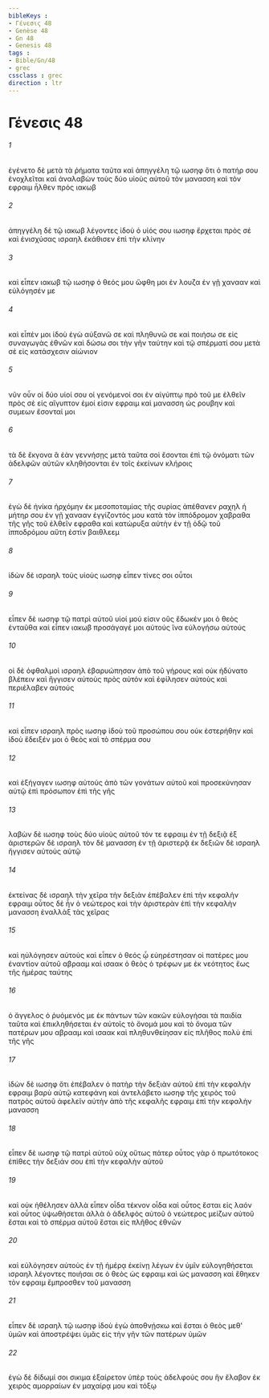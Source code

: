 ```yaml
---
bibleKeys : 
- Γένεσις 48
- Genèse 48
- Gn 48
- Genesis 48
tags : 
- Bible/Gn/48
- grec
cssclass : grec
direction : ltr
---
```


# Γένεσις 48

###### 1
ἐγένετο δὲ μετὰ τὰ ῥήματα ταῦτα καὶ ἀπηγγέλη τῷ ιωσηφ ὅτι ὁ πατήρ σου ἐνοχλεῖται καὶ ἀναλαβὼν τοὺς δύο υἱοὺς αὐτοῦ τὸν μανασση καὶ τὸν εφραιμ ἦλθεν πρὸς ιακωβ
###### 2
ἀπηγγέλη δὲ τῷ ιακωβ λέγοντες ἰδοὺ ὁ υἱός σου ιωσηφ ἔρχεται πρὸς σέ καὶ ἐνισχύσας ισραηλ ἐκάθισεν ἐπὶ τὴν κλίνην
###### 3
καὶ εἶπεν ιακωβ τῷ ιωσηφ ὁ θεός μου ὤφθη μοι ἐν λουζα ἐν γῇ χανααν καὶ εὐλόγησέν με
###### 4
καὶ εἶπέν μοι ἰδοὺ ἐγὼ αὐξανῶ σε καὶ πληθυνῶ σε καὶ ποιήσω σε εἰς συναγωγὰς ἐθνῶν καὶ δώσω σοι τὴν γῆν ταύτην καὶ τῷ σπέρματί σου μετὰ σὲ εἰς κατάσχεσιν αἰώνιον
###### 5
νῦν οὖν οἱ δύο υἱοί σου οἱ γενόμενοί σοι ἐν αἰγύπτῳ πρὸ τοῦ με ἐλθεῖν πρὸς σὲ εἰς αἴγυπτον ἐμοί εἰσιν εφραιμ καὶ μανασση ὡς ρουβην καὶ συμεων ἔσονταί μοι
###### 6
τὰ δὲ ἔκγονα ἃ ἐὰν γεννήσῃς μετὰ ταῦτα σοὶ ἔσονται ἐπὶ τῷ ὀνόματι τῶν ἀδελφῶν αὐτῶν κληθήσονται ἐν τοῖς ἐκείνων κλήροις
###### 7
ἐγὼ δὲ ἡνίκα ἠρχόμην ἐκ μεσοποταμίας τῆς συρίας ἀπέθανεν ραχηλ ἡ μήτηρ σου ἐν γῇ χανααν ἐγγίζοντός μου κατὰ τὸν ἱππόδρομον χαβραθα τῆς γῆς τοῦ ἐλθεῖν εφραθα καὶ κατώρυξα αὐτὴν ἐν τῇ ὁδῷ τοῦ ἱπποδρόμου αὕτη ἐστὶν βαιθλεεμ
###### 8
ἰδὼν δὲ ισραηλ τοὺς υἱοὺς ιωσηφ εἶπεν τίνες σοι οὗτοι
###### 9
εἶπεν δὲ ιωσηφ τῷ πατρὶ αὐτοῦ υἱοί μού εἰσιν οὓς ἔδωκέν μοι ὁ θεὸς ἐνταῦθα καὶ εἶπεν ιακωβ προσάγαγέ μοι αὐτούς ἵνα εὐλογήσω αὐτούς
###### 10
οἱ δὲ ὀφθαλμοὶ ισραηλ ἐβαρυώπησαν ἀπὸ τοῦ γήρους καὶ οὐκ ἠδύνατο βλέπειν καὶ ἤγγισεν αὐτοὺς πρὸς αὐτόν καὶ ἐφίλησεν αὐτοὺς καὶ περιέλαβεν αὐτούς
###### 11
καὶ εἶπεν ισραηλ πρὸς ιωσηφ ἰδοὺ τοῦ προσώπου σου οὐκ ἐστερήθην καὶ ἰδοὺ ἔδειξέν μοι ὁ θεὸς καὶ τὸ σπέρμα σου
###### 12
καὶ ἐξήγαγεν ιωσηφ αὐτοὺς ἀπὸ τῶν γονάτων αὐτοῦ καὶ προσεκύνησαν αὐτῷ ἐπὶ πρόσωπον ἐπὶ τῆς γῆς
###### 13
λαβὼν δὲ ιωσηφ τοὺς δύο υἱοὺς αὐτοῦ τόν τε εφραιμ ἐν τῇ δεξιᾷ ἐξ ἀριστερῶν δὲ ισραηλ τὸν δὲ μανασση ἐν τῇ ἀριστερᾷ ἐκ δεξιῶν δὲ ισραηλ ἤγγισεν αὐτοὺς αὐτῷ
###### 14
ἐκτείνας δὲ ισραηλ τὴν χεῖρα τὴν δεξιὰν ἐπέβαλεν ἐπὶ τὴν κεφαλὴν εφραιμ οὗτος δὲ ἦν ὁ νεώτερος καὶ τὴν ἀριστερὰν ἐπὶ τὴν κεφαλὴν μανασση ἐναλλὰξ τὰς χεῖρας
###### 15
καὶ ηὐλόγησεν αὐτοὺς καὶ εἶπεν ὁ θεός ᾧ εὐηρέστησαν οἱ πατέρες μου ἐναντίον αὐτοῦ αβρααμ καὶ ισαακ ὁ θεὸς ὁ τρέφων με ἐκ νεότητος ἕως τῆς ἡμέρας ταύτης
###### 16
ὁ ἄγγελος ὁ ῥυόμενός με ἐκ πάντων τῶν κακῶν εὐλογήσαι τὰ παιδία ταῦτα καὶ ἐπικληθήσεται ἐν αὐτοῖς τὸ ὄνομά μου καὶ τὸ ὄνομα τῶν πατέρων μου αβρααμ καὶ ισαακ καὶ πληθυνθείησαν εἰς πλῆθος πολὺ ἐπὶ τῆς γῆς
###### 17
ἰδὼν δὲ ιωσηφ ὅτι ἐπέβαλεν ὁ πατὴρ τὴν δεξιὰν αὐτοῦ ἐπὶ τὴν κεφαλὴν εφραιμ βαρὺ αὐτῷ κατεφάνη καὶ ἀντελάβετο ιωσηφ τῆς χειρὸς τοῦ πατρὸς αὐτοῦ ἀφελεῖν αὐτὴν ἀπὸ τῆς κεφαλῆς εφραιμ ἐπὶ τὴν κεφαλὴν μανασση
###### 18
εἶπεν δὲ ιωσηφ τῷ πατρὶ αὐτοῦ οὐχ οὕτως πάτερ οὗτος γὰρ ὁ πρωτότοκος ἐπίθες τὴν δεξιάν σου ἐπὶ τὴν κεφαλὴν αὐτοῦ
###### 19
καὶ οὐκ ἠθέλησεν ἀλλὰ εἶπεν οἶδα τέκνον οἶδα καὶ οὗτος ἔσται εἰς λαόν καὶ οὗτος ὑψωθήσεται ἀλλὰ ὁ ἀδελφὸς αὐτοῦ ὁ νεώτερος μείζων αὐτοῦ ἔσται καὶ τὸ σπέρμα αὐτοῦ ἔσται εἰς πλῆθος ἐθνῶν
###### 20
καὶ εὐλόγησεν αὐτοὺς ἐν τῇ ἡμέρᾳ ἐκείνῃ λέγων ἐν ὑμῖν εὐλογηθήσεται ισραηλ λέγοντες ποιήσαι σε ὁ θεὸς ὡς εφραιμ καὶ ὡς μανασση καὶ ἔθηκεν τὸν εφραιμ ἔμπροσθεν τοῦ μανασση
###### 21
εἶπεν δὲ ισραηλ τῷ ιωσηφ ἰδοὺ ἐγὼ ἀποθνῄσκω καὶ ἔσται ὁ θεὸς μεθ' ὑμῶν καὶ ἀποστρέψει ὑμᾶς εἰς τὴν γῆν τῶν πατέρων ὑμῶν
###### 22
ἐγὼ δὲ δίδωμί σοι σικιμα ἐξαίρετον ὑπὲρ τοὺς ἀδελφούς σου ἣν ἔλαβον ἐκ χειρὸς αμορραίων ἐν μαχαίρᾳ μου καὶ τόξῳ
